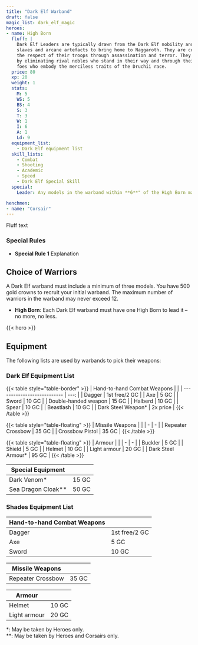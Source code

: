 ```yaml
---
title: "Dark Elf Warband"
draft: false
magic_list: dark_elf_magic
heroes:
- name: High Born
  fluff: |
    Dark Elf Leaders are typically drawn from the Dark Elf nobility and lead the warband in search of gold,
    slaves and arcane artefacts to bring home to Naggaroth. They are cold and ruthless killers and they command
    the respect of their troops through assassination and terror. They have attained their position of leadership
    by eliminating rival nobles who stand in their way and through their remarkable cunning, they are dangerous
    foes who embody the merciless traits of the Druchii race.
  price: 80
  xp: 20
  weight: 1
  stats:
    M: 5
    WS: 5
    BS: 4
    S: 3
    T: 3
    W: 1
    I: 6
    A: 1
    Ld: 9
  equipment_list:
    - Dark Elf equipment list
  skill_lists:
    - Combat
    - Shooting
    - Academic
    - Speed
    - Dark Elf Special Skill
  special:
    Leader: Any models in the warband within **6**" of the High Born may use his Leadership instead of their own.

henchmen:
- name: "Corsair"
---
```

Fluff text
### Special Rules
- __Special Rule 1__
  Explanation

## Choice of Warriors
A Dark Elf warband must include a minimum of three models. You have 500 gold crowns to recruit your initial warband. The maximum number of warriors in the warband may never exceed 12.
* __High Born__: Each Dark Elf warband must have one High Born to lead it – no more, no less.

{{< hero >}}

## Equipment
The following lists are used by warbands to pick their weapons:

### Dark Elf Equipment List
{{< table style="table-border" >}}
| Hand-to-hand Combat Weapons |      |
| --------------------------- | ---: |
| Dagger                      | 1st free/2 GC |
| Axe                         | 5 GC |
| Sword                       | 10 GC |
| Double-handed weapon        | 15 GC |
| Halberd                     | 10 GC |
| Spear                       | 10 GC |
| Beastlash                   | 10 GC |
| Dark Steel Weapon*          | 2x price |
{{< /table >}}

{{< table style="table-floating" >}}
| Missile Weapons | |
| - | - |
| Repeater Crossbow | 35 GC |
| Crossbow Pistol | 35 GC |
{{< /table >}}

{{< table style="table-floating" >}}
| Armour | |
| - | - |
| Buckler | 5 GC |
| Shield | 5 GC |
| Helmet | 10 GC |
| Light armour | 20 GC |
| Dark Steel Armour* | 95 GC |
{{< /table >}}

|Special Equipment| |
| - | - |
| Dark Venom* | 15 GC |
| Sea Dragon Cloak** | 50 GC |

### Shades Equipment List

| Hand-to-hand Combat Weapons | |
| - | - |
| Dagger | 1st free/2 GC |
| Axe | 5 GC |
| Sword | 10 GC |

|Missile Weapons| |
| - | - |
| Repeater Crossbow | 35 GC |

| Armour | |
| - | - |
| Helmet | 10 GC |
| Light armour | 20 GC |

*: May be taken by Heroes only.  
**: May be taken by Heroes and Corsairs only.